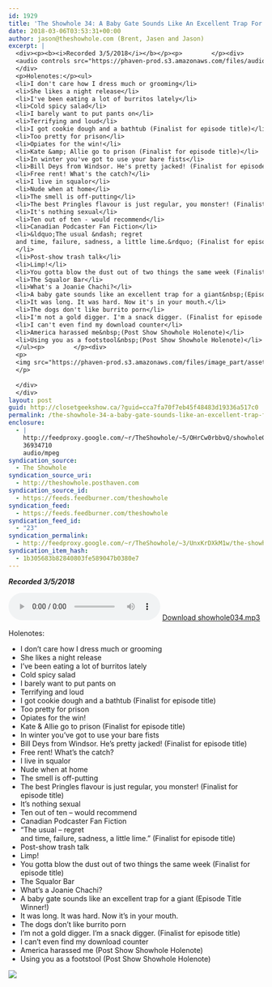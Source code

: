 ```yaml
---
id: 1929
title: 'The Showhole 34: A Baby Gate Sounds Like An Excellent Trap For A Giant'
date: 2018-03-06T03:53:31+00:00
author: jason@theshowhole.com (Brent, Jasen and Jason)
excerpt: |
  <div><p><b><i>Recorded 3/5/2018</i></b></p><p>        </p><div>
  <audio controls src="https://phaven-prod.s3.amazonaws.com/files/audio_part/asset/2038288/cQonku3DAJMKpulF7doUFQtzFjQ/showhole034.mp3"></audio> <a href="https://phaven-prod.s3.amazonaws.com/files/audio_part/asset/2038288/cQonku3DAJMKpulF7doUFQtzFjQ/showhole034.mp3">Download showhole034.mp3</a>
  </div>
  <p>Holenotes:</p><ul>
  <li>I don't care how I dress much or grooming</li>
  <li>She likes a night release</li>
  <li>I've been eating a lot of burritos lately</li>
  <li>Cold spicy salad</li>
  <li>I barely want to put pants on</li>
  <li>Terrifying and loud</li>
  <li>I got cookie dough and a bathtub (Finalist for episode title)</li>
  <li>Too pretty for prison</li>
  <li>Opiates for the win!</li>
  <li>Kate &amp; Allie go to prison (Finalist for episode title)</li>
  <li>In winter you've got to use your bare fists</li>
  <li>Bill Deys from Windsor. He's pretty jacked! (Finalist for episode title)</li>
  <li>Free rent! What's the catch?</li>
  <li>I live in squalor</li>
  <li>Nude when at home</li>
  <li>The smell is off-putting</li>
  <li>The best Pringles flavour is just regular, you monster! (Finalist for episode title)</li>
  <li>It's nothing sexual</li>
  <li>Ten out of ten - would recommend</li>
  <li>Canadian Podcaster Fan Fiction</li>
  <li>&ldquo;The usual &ndash; regret
  and time, failure, sadness, a little lime.&rdquo; (Finalist for episode title)<br>
  </li>
  <li>Post-show trash talk</li>
  <li>Limp!</li>
  <li>You gotta blow the dust out of two things the same week (Finalist for episode title)</li>
  <li>The Squalor Bar</li>
  <li>What's a Joanie Chachi?</li>
  <li>A baby gate sounds like an excellent trap for a giant&nbsp;(Episode Title Winner!)</li>
  <li>It was long. It was hard. Now it's in your mouth.</li>
  <li>The dogs don't like burrito porn</li>
  <li>I'm not a gold digger. I'm a snack digger. (Finalist for episode title)</li>
  <li>I can't even find my download counter</li>
  <li>America harassed me&nbsp;(Post Show Showhole Holenote)</li>
  <li>Using you as a footstool&nbsp;(Post Show Showhole Holenote)</li>
  </ul><p>        </p><div>
  <p>
  <img src="https://phaven-prod.s3.amazonaws.com/files/image_part/asset/2038287/0PltUQJGmT2uYSXGoWw4U-_8CQQ/medium_showerorange.JPG">
  </p>
  
  </div>
  </div>
layout: post
guid: http://closetgeekshow.ca/?guid=cca7fa70f7eb45f48483d19336a517c0
permalink: /the-showhole-34-a-baby-gate-sounds-like-an-excellent-trap-for-a-giant-2/
enclosure:
  - |
    http://feedproxy.google.com/~r/TheShowhole/~5/OHrCw0rbbvQ/showhole034.mp3
    36934710
    audio/mpeg
syndication_source:
  - The Showhole
syndication_source_uri:
  - http://theshowhole.posthaven.com
syndication_source_id:
  - https://feeds.feedburner.com/theshowhole
syndication_feed:
  - https://feeds.feedburner.com/theshowhole
syndication_feed_id:
  - "23"
syndication_permalink:
  - http://feedproxy.google.com/~r/TheShowhole/~3/UnxKrDXkM1w/the-showhole-34-a-baby-gate-sounds-like-an-excellent-trap-for-a-giant
syndication_item_hash:
  - 1b305683b82840803fe589047b0380e7
---
```

<div class="posthaven-post-body">
  <p>
    <b><i>Recorded 3/5/2018</i></b>
  </p>
  
  <p>
    <div class="posthaven-file posthaven-file-audio posthaven-file-state-processed" id="posthaven_audio_2038288" >
      <audio controls src="https://phaven-prod.s3.amazonaws.com/files/audio_part/asset/2038288/cQonku3DAJMKpulF7doUFQtzFjQ/showhole034.mp3" type="audio/mpeg"></audio> <a class="posthaven-file-download" download href="https://phaven-prod.s3.amazonaws.com/files/audio_part/asset/2038288/cQonku3DAJMKpulF7doUFQtzFjQ/showhole034.mp3">Download showhole034.mp3</a>
    </div>
  </p>
  
  <p>
    Holenotes:
  </p>
  
  <ul>
    <li>
      I don&#8217;t care how I dress much or grooming
    </li>
    <li>
      She likes a night release
    </li>
    <li>
      I&#8217;ve been eating a lot of burritos lately
    </li>
    <li>
      Cold spicy salad
    </li>
    <li>
      I barely want to put pants on
    </li>
    <li>
      Terrifying and loud
    </li>
    <li>
      I got cookie dough and a bathtub (Finalist for episode title)
    </li>
    <li>
      Too pretty for prison
    </li>
    <li>
      Opiates for the win!
    </li>
    <li>
      Kate & Allie go to prison (Finalist for episode title)
    </li>
    <li>
      In winter you&#8217;ve got to use your bare fists
    </li>
    <li>
      Bill Deys from Windsor. He&#8217;s pretty jacked! (Finalist for episode title)
    </li>
    <li>
      Free rent! What&#8217;s the catch?
    </li>
    <li>
      I live in squalor
    </li>
    <li>
      Nude when at home
    </li>
    <li>
      The smell is off-putting
    </li>
    <li>
      The best Pringles flavour is just regular, you monster! (Finalist for episode title)
    </li>
    <li>
      It&#8217;s nothing sexual
    </li>
    <li>
      Ten out of ten &#8211; would recommend
    </li>
    <li>
      Canadian Podcaster Fan Fiction
    </li>
    <li>
      “The usual – regret<br /> and time, failure, sadness, a little lime.” (Finalist for episode title)
    </li>
    <li>
      Post-show trash talk
    </li>
    <li>
      Limp!
    </li>
    <li>
      You gotta blow the dust out of two things the same week (Finalist for episode title)
    </li>
    <li>
      The Squalor Bar
    </li>
    <li>
      What&#8217;s a Joanie Chachi?
    </li>
    <li>
      A baby gate sounds like an excellent trap for a giant (Episode Title Winner!)
    </li>
    <li>
      It was long. It was hard. Now it&#8217;s in your mouth.
    </li>
    <li>
      The dogs don&#8217;t like burrito porn
    </li>
    <li>
      I&#8217;m not a gold digger. I&#8217;m a snack digger. (Finalist for episode title)
    </li>
    <li>
      I can&#8217;t even find my download counter
    </li>
    <li>
      America harassed me (Post Show Showhole Holenote)
    </li>
    <li>
      Using you as a footstool (Post Show Showhole Holenote)
    </li>
  </ul>
  
  <div class="posthaven-gallery" id="posthaven_gallery[1266899]">
    <p class="posthaven-file posthaven-file-image posthaven-file-state-processed">
      <img class="posthaven-gallery-image" src="https://phaven-prod.s3.amazonaws.com/files/image_part/asset/2038287/0PltUQJGmT2uYSXGoWw4U-_8CQQ/medium_showerorange.JPG" data-posthaven-state='processed'
data-medium-src='https://phaven-prod.s3.amazonaws.com/files/image_part/asset/2038287/0PltUQJGmT2uYSXGoWw4U-_8CQQ/medium_showerorange.JPG'
data-medium-width='800'
data-medium-height='554'
data-large-src='https://phaven-prod.s3.amazonaws.com/files/image_part/asset/2038287/0PltUQJGmT2uYSXGoWw4U-_8CQQ/large_showerorange.JPG'
data-large-width='892'
data-large-height='618'
data-thumb-src='https://phaven-prod.s3.amazonaws.com/files/image_part/asset/2038287/0PltUQJGmT2uYSXGoWw4U-_8CQQ/thumb_showerorange.JPG'
data-thumb-width='200'
data-thumb-height='200'
data-xlarge-src='https://phaven-prod.s3.amazonaws.com/files/image_part/asset/2038287/0PltUQJGmT2uYSXGoWw4U-_8CQQ/xlarge_showerorange.JPG'
data-xlarge-width='892'
data-xlarge-height='618'
data-orig-src='https://phaven-prod.s3.amazonaws.com/files/image_part/asset/2038287/0PltUQJGmT2uYSXGoWw4U-_8CQQ/showerorange.JPG'
data-orig-width='892'
data-orig-height='618'
data-posthaven-id='2038287' />
    </p></p>
  </div></p>
</div>